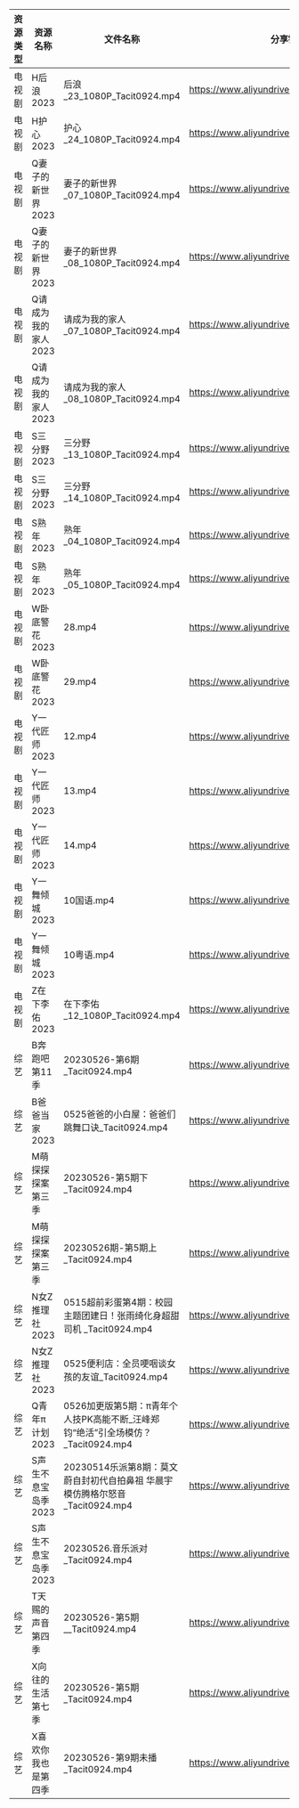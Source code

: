 | 资源类型 | 资源名称         | 文件名称                                                 | 分享链接                                      | 更新时间       |
| ---- | ------------ | ---------------------------------------------------- | ----------------------------------------- | ---------- |
| 电视剧  | H后浪2023      | 后浪_23_1080P_Tacit0924.mp4                            | https://www.aliyundrive.com/s/Ez3GKYEjsy9 | 2023-05-27 |
| 电视剧  | H护心2023      | 护心_24_1080P_Tacit0924.mp4                            | https://www.aliyundrive.com/s/9HkxgS4UCNB | 2023-05-27 |
| 电视剧  | Q妻子的新世界2023  | 妻子的新世界_07_1080P_Tacit0924.mp4                        | https://www.aliyundrive.com/s/yCcfBeKwfU5 | 2023-05-27 |
| 电视剧  | Q妻子的新世界2023  | 妻子的新世界_08_1080P_Tacit0924.mp4                        | https://www.aliyundrive.com/s/yCcfBeKwfU5 | 2023-05-27 |
| 电视剧  | Q请成为我的家人2023 | 请成为我的家人_07_1080P_Tacit0924.mp4                       | https://www.aliyundrive.com/s/LVhk36Kw3hq | 2023-05-27 |
| 电视剧  | Q请成为我的家人2023 | 请成为我的家人_08_1080P_Tacit0924.mp4                       | https://www.aliyundrive.com/s/LVhk36Kw3hq | 2023-05-27 |
| 电视剧  | S三分野2023     | 三分野_13_1080P_Tacit0924.mp4                           | https://www.aliyundrive.com/s/grfMSvWbXdD | 2023-05-27 |
| 电视剧  | S三分野2023     | 三分野_14_1080P_Tacit0924.mp4                           | https://www.aliyundrive.com/s/grfMSvWbXdD | 2023-05-27 |
| 电视剧  | S熟年2023      | 熟年_04_1080P_Tacit0924.mp4                            | https://www.aliyundrive.com/s/izBC7e3hvcb | 2023-05-27 |
| 电视剧  | S熟年2023      | 熟年_05_1080P_Tacit0924.mp4                            | https://www.aliyundrive.com/s/izBC7e3hvcb | 2023-05-27 |
| 电视剧  | W卧底警花2023    | 28.mp4                                               | https://www.aliyundrive.com/s/AyAZwmJfSyh | 2023-05-27 |
| 电视剧  | W卧底警花2023    | 29.mp4                                               | https://www.aliyundrive.com/s/AyAZwmJfSyh | 2023-05-27 |
| 电视剧  | Y一代匠师2023    | 12.mp4                                               | https://www.aliyundrive.com/s/CPda8kkU7Vh | 2023-05-27 |
| 电视剧  | Y一代匠师2023    | 13.mp4                                               | https://www.aliyundrive.com/s/CPda8kkU7Vh | 2023-05-27 |
| 电视剧  | Y一代匠师2023    | 14.mp4                                               | https://www.aliyundrive.com/s/CPda8kkU7Vh | 2023-05-27 |
| 电视剧  | Y一舞倾城2023    | 10国语.mp4                                             | https://www.aliyundrive.com/s/rJHcZFVa1Tf | 2023-05-27 |
| 电视剧  | Y一舞倾城2023    | 10粤语.mp4                                             | https://www.aliyundrive.com/s/rJHcZFVa1Tf | 2023-05-27 |
| 电视剧  | Z在下李佑2023    | 在下李佑_12_1080P_Tacit0924.mp4                          | https://www.aliyundrive.com/s/XDyqjGPExFg | 2023-05-27 |
| 综艺   | B奔跑吧第11季     | 20230526-第6期_Tacit0924.mp4                           | https://www.aliyundrive.com/s/T8hYCsGLYpy | 2023-05-27 |
| 综艺   | B爸爸当家2023    | 0525爸爸的小白屋：爸爸们跳舞口诀_Tacit0924.mp4                     | https://www.aliyundrive.com/s/SqHa3g1TkvY | 2023-05-27 |
| 综艺   | M萌探探探案第三季    | 20230526-第5期下_Tacit0924.mp4                          | https://www.aliyundrive.com/s/S7KWk25DgnD | 2023-05-27 |
| 综艺   | M萌探探探案第三季    | 20230526期-第5期上_Tacit0924.mp4                         | https://www.aliyundrive.com/s/S7KWk25DgnD | 2023-05-27 |
| 综艺   | N女Z推理社2023   | 0515超前彩蛋第4期：校园主题团建日！张雨绮化身超甜司机 _Tacit0924.mp4         | https://www.aliyundrive.com/s/RA6dKYNxzLz | 2023-05-27 |
| 综艺   | N女Z推理社2023   | 0525便利店：全员哽咽谈女孩的友谊_Tacit0924.mp4                     | https://www.aliyundrive.com/s/RA6dKYNxzLz | 2023-05-27 |
| 综艺   | Q青年π计划2023   | 0526加更版第5期：π青年个人技PK高能不断_汪峰郑钧“绝活”引全场模仿？_Tacit0924.mp4 | https://www.aliyundrive.com/s/PReFQ8C6eAn | 2023-05-27 |
| 综艺   | S声生不息宝岛季2023 | 20230514乐派第8期：莫文蔚自封初代自拍鼻祖 华晨宇模仿腾格尔怒音 _Tacit0924.mp4  | https://www.aliyundrive.com/s/Kk9iAeg36Vs | 2023-05-27 |
| 综艺   | S声生不息宝岛季2023 | 20230526.音乐派对_Tacit0924.mp4                          | https://www.aliyundrive.com/s/Kk9iAeg36Vs | 2023-05-27 |
| 综艺   | T天赐的声音第四季    | 20230526-第5期__Tacit0924.mp4                          | https://www.aliyundrive.com/s/gvD56pLsuyk | 2023-05-27 |
| 综艺   | X向往的生活第七季    | 20230526-第5期_Tacit0924.mp4                           | https://www.aliyundrive.com/s/82ytPLytcAd | 2023-05-27 |
| 综艺   | X喜欢你我也是第四季   | 20230526-第9期未播_Tacit0924.mp4                         | https://www.aliyundrive.com/s/rA7sxekEMmS | 2023-05-27 |
